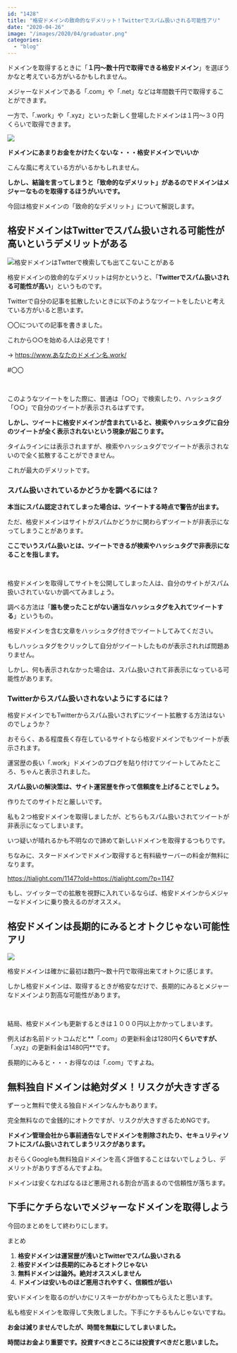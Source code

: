 ```yaml
---
id: "1428"
title: "格安ドメインの致命的なデメリット！Twitterでスパム扱いされる可能性アリ"
date: "2020-04-26"
image: "/images/2020/04/graduator.png"
categories: 
  - "blog"
---
```


ドメインを取得するときに「**１円～数十円で取得できる格安ドメイン**」を選ぼうかなと考えている方がいるかもしれません。

メジャーなドメインである「.com」や「.net」などは年間数千円で取得することができます。

一方で、「.work」や「.xyz」といった新しく登場したドメインは１円～３０円くらいで取得できます。

![](/images/2020/04/thinking_300x300.png)

**ドメインにあまりお金をかけたくないな・・・格安ドメインでいいか**

こんな風に考えている方がいるかもしれません。

**しかし、結論を言ってしまうと「致命的なデメリット」があるのでドメインはメジャーなものを取得するほうがいいです。**

今回は格安ドメインの「致命的なデメリット」について解説します。

## 格安ドメインはTwitterでスパム扱いされる可能性が高いというデメリットがある

![格安ドメインはTwtterで検索しても出てこないことがある](/images/2019/12/twitter_wuthapp.jpg)

格安ドメインの致命的なデメリットは何かというと、「**Twitterでスパム扱いされる可能性が高い**」というものです。

Twitterで自分の記事を拡散したいときに以下のようなツイートをしたいと考えている方がいると思います。

〇〇についての記事を書きました。

これから○○を始める人は必見です！

→ https://www.あなたのドメイン名.work/

#〇〇

 

このようなツイートをした際に、普通は「○○」で検索したり、ハッシュタグ「○○」で自分のツイートが表示されるはずです。

**しかし、ツイートに格安ドメインが含まれていると、検索やハッシュタグに自分のツイートが全く表示されないという現象が起こります。**

タイムラインには表示されますが、検索やハッシュタグでツイートが表示されないので全く拡散することができません。

これが最大のデメリットです。

### スパム扱いされているかどうかを調べるには？

**本当にスパム認定されてしまった場合は、ツイートする時点で警告が出ます。**

ただ、格安ドメインはサイトがスパムかどうかに関わらずツイートが非表示になってしまうことがあります。

**ここでいうスパム扱いとは、ツイートできるが検索やハッシュタグで非表示になることを指します。**

 

格安ドメインを取得してサイトを公開してしまった人は、自分のサイトがスパム扱いされていないか調べてみましょう。

調べる方法は「**誰も使ったことがない適当なハッシュタグを入れてツイートする**」というもの。

格安ドメインを含む文章をハッシュタグ付きでツイートしてみてください。

もしハッシュタグをクリックして自分がツイートしたものが表示されれば問題ありません。

しかし、何も表示されなかった場合は、スパム扱いされて非表示になっている可能性があります。

### Twitterからスパム扱いされないようにするには？

格安ドメインでもTwitterからスパム扱いされずにツイート拡散する方法はないのでしょうか？

おそらく、ある程度長く存在しているサイトなら格安ドメインでもツイートが表示されます。

運営歴の長い「.work」ドメインのブログを貼り付けてツイートしてみたところ、ちゃんと表示されました。

**スパム扱いの解決策は、サイト運営歴を作って信頼度を上げることでしょう。**

作りたてのサイトだと厳しいです。

私も２つ格安ドメインを取得しましたが、どちらもスパム扱いされてツイートが非表示になってしまいます。

いつ疑いが晴れるかも不明なので諦めて新しいドメインを取得するつもりです。

ちなみに、スタードメインでドメイン取得すると有料級サーバーの料金が無料になります。

https://tialight.com/1147?old=https://tialight.com/?p=1147

もし、ツイッターでの拡散を視野に入れているならば、格安ドメインからメジャーなドメインに乗り換えるのがオススメ。

## 格安ドメインは長期的にみるとオトクじゃない可能性アリ

![](/images/2020/03/WorriedMale.jpg)

格安ドメインは確かに最初は数円～数十円で取得出来てオトクに感じます。

しかし格安ドメインは、取得するときが格安なだけで、長期的にみるとメジャーなドメインより割高な可能性があります。

 

結局、格安ドメインも更新するときは１０００円以上かかってしまいます。

例えばお名前ドットコムだと**「.com」の更新料金は1280円**くらいですが、**「.xyz」の更新料金は1480円**です。

長期的にみると・・・お得なのは「.com」ですよね。

## 無料独自ドメインは絶対ダメ！リスクが大きすぎる

ずーっと無料で使える独自ドメインなんかもあります。

完全無料なので金銭的にオトクですが、リスクが大きすぎるためNGです。

**ドメイン管理会社から事前通告なしでドメインを削除されたり、セキュリティソフトにスパム扱いされてしまうリスクがあります。**

おそらくGoogleも無料独自ドメインを高く評価することはないでしょうし、デメリットがありすぎるんですよね。

ドメインは安くなればなるほど悪用される割合が高まるので信頼性が落ちます。

## 下手にケチらないでメジャーなドメインを取得しよう

今回のまとめをして終わりにします。

まとめ

1. **格安ドメインは運営歴が浅いとTwitterでスパム扱いされる**
2. **格安ドメインは長期的にみるとオトクじゃない**
3. **無料ドメインは論外。絶対オススメしません**
4. **ドメインは安いものほど悪用されやすく、信頼性が低い**

安いドメインを取るのがいかにリスキーかがわかってもらえたと思います。

私も格安ドメインを取得して失敗しました。下手にケチるもんじゃないですね。

**お金は減りませんでしたが、時間を無駄にしてしまいました。**

**時間はお金より重要です。投資すべきところには投資すべきだと思いました。**

